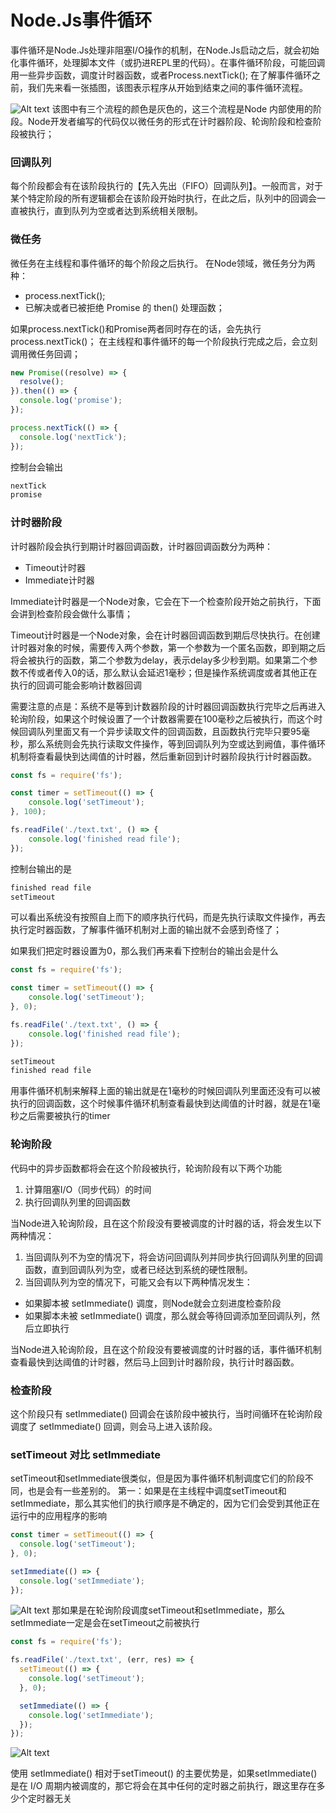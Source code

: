 # Node.Js事件循环

事件循环是Node.Js处理非阻塞I/O操作的机制，在Node.Js启动之后，就会初始化事件循环，处理脚本文件（或扔进REPL里的代码）。在事件循环阶段，可能回调用一些异步函数，调度计时器函数，或者Process.nextTick();
在了解事件循环之前，我们先来看一张插图，该图表示程序从开始到结束之间的事件循环流程。

![Alt text](https://i.ibb.co/Mf9hqdb/WX20200106-100509-2x.png)
该图中有三个流程的颜色是灰色的，这三个流程是Node 内部使用的阶段。Node开发者编写的代码仅以微任务的形式在计时器阶段、轮询阶段和检查阶段被执行；

### 回调队列
每个阶段都会有在该阶段执行的【先入先出（FIFO）回调队列】。一般而言，对于某个特定阶段的所有逻辑都会在该阶段开始时执行，在此之后，队列中的回调会一直被执行，直到队列为空或者达到系统相关限制。

### 微任务
微任务在主线程和事件循环的每个阶段之后执行。
在Node领域，微任务分为两种：
* process.nextTick();
* 已解决或者已被拒绝 Promise 的 then() 处理函数；

如果process.nextTick()和Promise两者同时存在的话，会先执行process.nextTick()；
在主线程和事件循环的每一个阶段执行完成之后，会立刻调用微任务回调；

```javascript
new Promise((resolve) => {
  resolve();
}).then(() => {
  console.log('promise');
});

process.nextTick(() => {
  console.log('nextTick');
});
```

控制台会输出

```javascript
nextTick
promise
```

### 计时器阶段
计时器阶段会执行到期计时器回调函数，计时器回调函数分为两种：
* Timeout计时器
* Immediate计时器

Immediate计时器是一个Node对象，它会在下一个检查阶段开始之前执行，下面会讲到检查阶段会做什么事情；

Timeout计时器是一个Node对象，会在计时器回调函数到期后尽快执行。在创建计时器对象的时候，需要传入两个参数，第一个参数为一个匿名函数，即到期之后将会被执行的函数，第二个参数为delay，表示delay多少秒到期。如果第二个参数不传或者传入0的话，那么默认会延迟1毫秒；但是操作系统调度或者其他正在执行的回调可能会影响计数器回调

需要注意的点是：系统不是等到计数器阶段的计时器回调函数执行完毕之后再进入轮询阶段，如果这个时候设置了一个计数器需要在100毫秒之后被执行，而这个时候回调队列里面又有一个异步读取文件的回调函数，且函数执行完毕只要95毫秒，那么系统则会先执行读取文件操作，等到回调队列为空或达到阙值，事件循环机制将查看最快到达阈值的计时器，然后重新回到计时器阶段执行计时器函数。

```javascript
const fs = require('fs');

const timer = setTimeout(() => {
	console.log('setTimeout');
}, 100);

fs.readFile('./text.txt', () => {
	console.log('finished read file');
});
```

控制台输出的是

```javascript
finished read file
setTimeout
```

可以看出系统没有按照自上而下的顺序执行代码，而是先执行读取文件操作，再去执行定时器函数，了解事件循环机制对上面的输出就不会感到奇怪了；

如果我们把定时器设置为0，那么我们再来看下控制台的输出会是什么

```javascript
const fs = require('fs');

const timer = setTimeout(() => {
	console.log('setTimeout');
}, 0);

fs.readFile('./text.txt', () => {
	console.log('finished read file');
});
```

```javascript
setTimeout
finished read file
```

用事件循环机制来解释上面的输出就是在1毫秒的时候回调队列里面还没有可以被执行的回调函数，这个时候事件循环机制查看最快到达阈值的计时器，就是在1毫秒之后需要被执行的timer


### 轮询阶段
代码中的异步函数都将会在这个阶段被执行，轮询阶段有以下两个功能
1.  计算阻塞I/O（同步代码）的时间
2. 执行回调队列里的回调函数

当Node进入轮询阶段，且在这个阶段没有要被调度的计时器的话，将会发生以下两种情况：
1. 当回调队列不为空的情况下，将会访问回调队列并同步执行回调队列里的回调函数，直到回调队列为空，或者已经达到系统的硬性限制。
2. 当回调队列为空的情况下，可能又会有以下两种情况发生：
* 如果脚本被 setImmediate() 调度，则Node就会立刻进度检查阶段
* 如果脚本未被 setImmediate() 调度，那么就会等待回调添加至回调队列，然后立即执行

当Node进入轮询阶段，且在这个阶段没有要被调度的计时器的话，事件循环机制查看最快到达阈值的计时器，然后马上回到计时器阶段，执行计时器函数。

### 检查阶段
这个阶段只有 setImmediate() 回调会在该阶段中被执行，当时间循环在轮询阶段调度了 setImmediate() 回调，则会马上进入该阶段。

### setTimeout 对比 setImmediate
setTimeout和setImmediate很类似，但是因为事件循环机制调度它们的阶段不同，也是会有一些差别的。
第一：如果是在主线程中调度setTimeout和setImmediate，那么其实他们的执行顺序是不确定的，因为它们会受到其他正在运行中的应用程序的影响

```javascript
const timer = setTimeout(() => {
  console.log('setTimeout');
}, 0);

setImmediate(() => {
  console.log('setImmediate');
});
```

![Alt text](https://i.ibb.co/zPnZmkn/WX20191228-221034-2x.png)
那如果是在轮询阶段调度setTimeout和setImmediate，那么setImmediate一定是会在setTimeout之前被执行

```javascript
const fs = require('fs');

fs.readFile('./text.txt', (err, res) => {
  setTimeout(() => {
    console.log('setTimeout');
  }, 0);

  setImmediate(() => {
    console.log('setImmediate');
  });
});
```

![Alt text](https://i.ibb.co/bghFHvL/WX20191228-223526-2x.png)

使用 setImmediate() 相对于setTimeout() 的主要优势是，如果setImmediate()是在 I/O 周期内被调度的，那它将会在其中任何的定时器之前执行，跟这里存在多少个定时器无关


